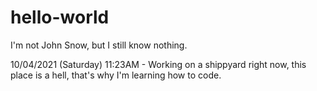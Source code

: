 # hello-world
I'm not John Snow, but I still know nothing.

10/04/2021 (Saturday) 11:23AM - Working on a shippyard right now, this place is a hell, that's why I'm learning how to code.
